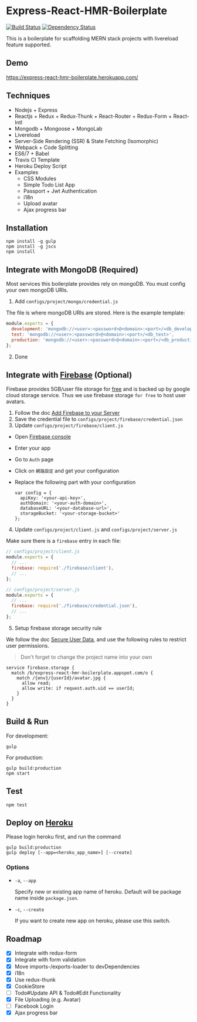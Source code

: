 # Express-React-HMR-Boilerplate

[![Build Status](https://travis-ci.org/gocreating/express-react-hmr-boilerplate.svg?branch=master)](https://travis-ci.org/gocreating/express-react-hmr-boilerplate)
[![Dependency Status](https://david-dm.org/gocreating/express-react-hmr-boilerplate.svg)](https://david-dm.org/gocreating/express-react-hmr-boilerplate)

This is a boilerplate for scaffolding MERN stack projects with livereload feature supported.

## Demo

<https://express-react-hmr-boilerplate.herokuapp.com/>

## Techniques

- Nodejs + Express
- Reactjs + Redux + Redux-Thunk + React-Router + Redux-Form + React-Intl
- Mongodb + Mongoose + MongoLab
- Livereload
- Server-Side Rendering (SSR) & State Fetching (Isomorphic)
- Webpack + Code Splitting
- ES6/7 + Babel
- Travis CI Template
- Heroku Deploy Script
- Examples
  - CSS Modules
  - Simple Todo List App
  - Passport + Jwt Authentication
  - i18n
  - Upload avatar
  - Ajax progress bar

## Installation

```
npm install -g gulp
npm install -g jscs
npm install
```

## Integrate with MongoDB (**Required**)

Most services this boilerplate provides rely on mongoDB. You must config your own mongoDB URIs.

1. Add `configs/project/mongo/credential.js`

  The file is where mongoDB URIs are stored. Here is the example template:

  ```js
  module.exports = {
    development: 'mongodb://<user>:<password>@<domain>:<port>/<db_development>',
    test: 'mongodb://<user>:<password>@<domain>:<port>/<db_test>',
    production: 'mongodb://<user>:<password>@<domain>:<port>/<db_production>',
  };
  ```

2. Done

## Integrate with [Firebase](https://console.firebase.google.com/) (Optional)

Firebase provides 5GB/user file storage for [free](https://firebase.google.com/pricing/) and is backed up by google cloud storage service. Thus we use firebase storage `for free` to host user avatars.

1. Follow the doc [Add Firebase to your Server](https://firebase.google.com/docs/server/setup)
2. Save the credential file to `configs/project/firebase/credential.json`
3. Update `configs/project/firebase/client.js`

  - Open [Firebase console](https://console.firebase.google.com/)
  - Enter your app
  - Go to `Auth` page
  - Click on `網路設定` and get your configuration
  - Replace the following part with your configuration

    ```
    var config = {
      apiKey: '<your-api-key>',
      authDomain: '<your-auth-domain>',
      databaseURL: '<your-database-url>',
      storageBucket: '<your-storage-bucket>'
    };
    ```
4. Update `configs/project/client.js` and `configs/project/server.js`

  Make sure there is a `firebase` entry in each file:
  ```js
  // configs/project/client.js
  module.exports = {
    // ...
    firebase: require('./firebase/client'),
    // ...
  };
  ```

  ```js
  // configs/project/server.js
  module.exports = {
    // ...
    firebase: require('./firebase/credential.json'),
    // ...
  };
  ```
5. Setup firebase storage security rule

  We follow the doc [Secure User Data](https://firebase.google.com/docs/storage/security/user-security), and use the following rules to restrict user permissions.

  > Don't forget to change the project name into your own

  ```
  service firebase.storage {
    match /b/express-react-hmr-boilerplate.appspot.com/o {
      match /{env}/{userId}/avatar.jpg {
      	allow read;
        allow write: if request.auth.uid == userId;
      }
    }
  }
  ```

## Build & Run

For development:
```
gulp
```

For production:
```
gulp build:production
npm start
```

## Test

```
npm test
```

## Deploy on [Heroku](https://www.heroku.com/)

Please login heroku first, and run the command

```
gulp build:production
gulp deploy [--app=<heroku_app_name>] [--create]
```

### Options

- `-a`, `--app`

  Specify new or existing app name of heroku. Default will be package name inside `package.json`.

- `-c`, `--create`

  If you want to create new app on heroku, please use this switch.

## Roadmap

- [x] Integrate with redux-form
- [x] Integrate with form validation
- [x] Move imports-/exports-loader to devDependencies
- [x] i18n
- [x] Use redux-thunk
- [x] CookieStore
- [ ] Todo#Update API & Todo#Edit Functionality
- [x] File Uploading (e.g. Avatar)
- [ ] Facebook Login
- [x] Ajax progress bar
